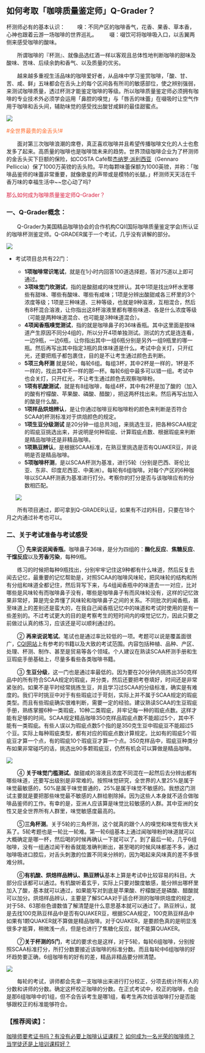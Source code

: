 ## 如何考取「咖啡质量鉴定师」Q-Grader？

杯测师必有的基本认识：
　　嗅：不同产区的咖啡香气，花香、果香、草本香，心神也跟着云游一场咖啡的世界巡礼。
　　啜：啜饮可将咖啡吸入口，以舌翼两侧来感受咖啡的酸味。

　　所谓咖啡的『杯测』、就像品选红酒一样以客观且总体性地判断咖啡的甜味及酸味、苦味、后续余韵和香气、以及质量的优劣。

　　越来越多重视生活品味的咖啡爱好者，从品味中学习鉴赏咖啡，「酸、甘、苦、咸、鲜」五味都会在舌头上的每个区间各有所司的敏感部位，使之辨别强弱，来测试咖啡质量，透过杯测才能鉴定咖啡的等级。所以咖啡质量鉴定师必须拥有咖啡的专业技术外必须学会运用「鼻腔的嗅觉」与「唇舌的味蕾」在啜吸时让空气作用于咖啡和舌头间，辅助味觉的感受找出酸甘咸鲜的最佳甜蜜点。

![](<img/score.jpg>)

<div style="color:#ff6827;">#全世界最贵的金舌头!#</div>

　　面对第三次咖啡浪潮的席卷，真正喜欢咖啡并且希望传播咖啡文化的人士也愈发多了起来。高质量的咖啡也是咖啡馆未来的趋势。世界顶级咖啡企业为了杯测师的金舌头买下巨额的保险，如COSTA Café帮[杰纳罗·派利西亚](https://mp.weixin.qq.com/s/xm0PT7pMoW1F-cmU4kIWGQ)（Gennaro Pelliccia）保了1000万英镑的舌头险。平均每颗味蕾保额为1000英镑，并称：「咖啡品鉴师的味蕾非常重要，就像歌星的声带或是模特的长腿。」杯测师天天活在千香万味的幸福生活中~~您心动了吗?

<div style="color:#d92142;">那么如何成为咖啡质量鉴定师Q-Grader？</div>

### **一、Q-Grader概念：**

　　Q-Grader为美国精品咖啡协会的合作机构CQI(国际咖啡质量鉴定学会)所认证的咖啡杯测鉴定师。Q-GRADER属于一个考试，几乎没有讲解的部分。

![](<img/img_01.jpg>)

- 考试项目总共有22门：

  - **1项咖啡常识笔试**，就是在1小时内回答100道选择题，答对75道以上即可通过。
  - **3项味觉门坎测试**，指的是酸甜咸的味觉辨认。其中1项是找出9杯水里哪些有甜味、哪些有酸味、哪些有咸味；1项是分辨出酸甜咸各三杯里的3个浓度等级；1项是三种味道、三种等级，也就是9种溶液，互相混合，然后有8杯混合溶液，让你指出这8杯溶液里都有哪些味道、各是什么浓度等级（可能是两种味道混合、也可能是3种味道混合）。
  - **4项闻香瓶嗅觉测试**，指的就是咖啡鼻子的36味香瓶。其中这里面是按味道产生原因不同分4组的，所以分开4项单独测试。测试的方式是连连看，一边9瓶，一边6瓶，让你指出其中一组6瓶分别是另外一组9瓶里的哪一瓶。然后再写出其中指定3瓶的具体味道是什么。考试中会关灯，只开红光，还要把瓶子都包裹住，目的是不让考生通过颜色去判断。
  - **5项三角杯测**  就是5轮，每轮6组。每组3杯，其中2杯是一样的，1杯是不一样的，找出其中不一样的那一杯。每轮6组中最多可以错一组。考试中也会关灯，只开红光，不让考生通过颜色去观察咖啡粉。
  - **1项有机酸测试**，就是有8组咖啡，每组4杯，其中有2杯是加了酸的（加入的酸有柠檬酸、苹果酸、磷酸、醋酸），把这两杯找出来。然后再写出加入的酸是什么酸。
  - **1项样品烘焙辨认**，是让你通过咖啡豆和咖啡粉的颜色来判断是否符合SCAA的杯测标准对于烘焙颜色的规定。
  - **1项生豆分级测试**  是20分钟一组总共3组，来挑选生豆，把各种SCAA规定的瑕疵豆挑选出来，并说明是何种瑕疵、计算瑕疵点数、根据瑕疵来判断是精品咖啡还是非精品咖啡。
  - **1项熟豆辨认**，是根据SCAA标准，在熟豆里挑选是否有QUAKER豆，并说明是否是精品咖啡。
  - **5项咖啡杯测**，是以SCAA杯测为基准，进行5轮（分别是巴西、哥伦比亚、东非、印度尼西亚、中美洲）。每轮有6组咖啡。对每个产区的6种咖啡以SCAA杯测表为基准进行打分。考察你的打分是否与该咖啡应有的分数相匹配。

  ![](<img/img_02.jpg>)

　　所有项目通过，即可拿到Q-GRADER认证，如果有不过的科目，只要在18个月之内通过补考也可以。

### **二、关于考试准备与考试感受**

　　① **先来说说闻香瓶**，咖啡鼻子36味，是分为四组的：**酶化反应**、**焦糖反应**、**干馏反应**以及**芳香污染**，每种9瓶。

　　练习的时候把每种9瓶找出，分别牢牢记住这9种都有什么味道，然后反复去闻去记忆，最重要的记忆帮助是，对照SCAA的咖啡风味轮，把风味轮的结构和所有分组和味道全都记住，然后背写下来，与4组闻香瓶中的味道去一一对应，比对哪些是风味轮有而咖啡鼻子没有，哪些是咖啡鼻子有而风味轮没有，这样的记忆效果非常好，算是完全弄懂了风味轮和咖啡鼻子之间的关系。不同批次的闻香瓶，甚至味道上的差别还是蛮大的，在我自己闻香瓶记忆中的味道和考试时使用的是有一些差别的。不过考试更大的目的是考察考生的短时间内的嗅觉记忆力，因此只要之前做过认真的练习，应该还是可以顺利通过的。

　　② **再来说说笔试**。笔试也是通过率比较低的一项。考题可以说是覆盖面很广，[CQI网站](https://www.coffeeinstitute.org/)上有参考的书籍以及大致的考试范围。内容包括种植、品种、产区、处理、杯测、制作、甚至是贸易等各个领域。个人建议在熟读SCAA杯测手册和生豆瑕疵手册基础上，尽量多看些各类咖啡书籍。

　　③ **生豆分级**，这一门也是通过率最低的。因为要在20分钟内挑拣出350克样品中的所有符合SCAA规定的瑕疵，并分类，然后还要把考卷填好，时间还是非常紧张的。如果不是平时经常挑拣生豆，并且学习过SCAA的分级标准，确实是有难度的。我们平时挑豆中对于有些瑕疵过于苛刻，实际上并不属于SCAA规定的瑕疵类型。而且有些瑕疵确实很难判断，需要一定的经验。建议熟读SCAA的生豆瑕疵手册，熟练掌握6种一类瑕疵，10种二类瑕疵，并牢记每一种的瑕疵点数。这样才能有足够的时间。SCAA规定精品咖啡350克样品瑕疵点数不能超过5个，其中不能有一类瑕疵。有些人误以为瑕疵点数5个指的是350克生豆中瑕疵豆不能超过5个豆。实际上每种瑕疵类型，都有对应的瑕疵点数计算规定。比如有的瑕疵5个瑕疵豆才算一个点，有的瑕疵10个瑕疵豆才算一个点。350克样品中，瑕疵豆种类分布如果非常碰巧的话，挑选出90多颗瑕疵豆，仍然有机会可以算做是精品咖啡。

![](img/img_03.jpg)

　　④ **关于味觉门槛测试**。酸甜咸的溶液且浓度不同混在一起然后去分辨出都有哪些味道，还要写出级别是非常难的。按照味觉研究，全世界的人里25%是属于味觉最敏感的，50%是属于味觉普通的，25%是属于味觉不敏感的。我想这门测试主要就是要把那些味觉最不敏感的人群给剔除掉。因为这些人本身就不适合做咖啡品鉴师的工作。有幸的是，亚洲人应该算是味觉比较敏感的人群。其中亚洲的女性又是全世界所有人群里，味觉敏感度最高的。

　　⑤**三角杯测**。关于5轮的三角杯测，这个就真的跟个人的嗅觉和味觉有很大关系了。5轮考题也是一轮比一轮难。第一轮6组基本上通过闻咖啡粉的味道就可以大概确定是哪一杯，然后喝的时候再确认一下就可以了。到了最后一轮，几乎6组咖啡，没有一组通过闻干粉香就能准确判断出，甚至喝的时候风味都差不多，通过咖啡吸进口腔后，对舌头刺激的位置不同来分辨的，因为喝起来风味真的差不多很难分辨。

　　⑥**有机酸、烘焙样品辨认、熟豆辨认**基本上算是考试中比较容易的科目。大部分应该都可以通过。有机酸听着玄乎，实际上只要对酸度敏感，能分辨出哪杯里加入了酸，基本就可以通过，如果能写对到底是苹果酸、柠檬酸还是磷酸、醋酸就可以加分。烘焙样品辨认，主要是了解SCAA对于适合杯测的咖啡烘焙度的规定，对于58、63那些色谱数值了解清楚是什么意思基本就可以通过了。熟豆辨认，就是去找100克熟豆样品中是否有QUAKER豆，根据SCAA规定，100克熟豆样品中如果有1颗QUAKER就不算做是精品咖啡。对于QUAKER，是要颜色真的是明显浅很多才能算，稍微浅一点，但是也进行了焦糖化反应，就不能算QUAKER。

　　⑦**关于杯测的5门**，考试的要求也是这样，对于5轮，每轮6组咖啡，分别按照SCAA标准打分，所打分数要接近该咖啡的标准分数。而且每轮中6组咖啡的好坏趋势要正确，6组咖啡有的好有的差，精品非精品要分辨清楚。

![](img/img_04.jpg)

　　每轮的考试，讲师都会先拿一支咖啡出来进行打分校正，分项去统计所有人的分数和讲师的分数。确定这杯校正咖啡的分数。在正式考试中，校正的咖啡，也会是那6组咖啡中的1组，但不会告诉考生是哪1组，看考生再次给该咖啡打分是否能够跟校正的标准能够符合。



### 【推荐阅读】：

[咖啡师要考证书吗？有没有必要上咖啡认证课程？](https://mp.weixin.qq.com/s/6Ujay2RTQuFC4OCfCvN2aA)
[如何成为一名光荣的咖啡师？当学徒还是上培训课程好？](https://mp.weixin.qq.com/s/HlDRAerrHh3P4g6MYZJXhQ)